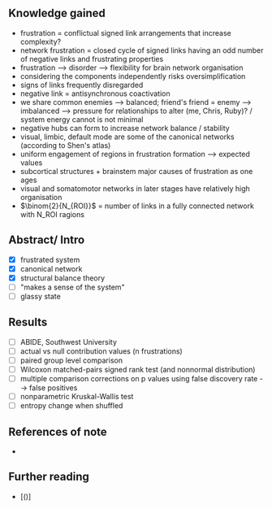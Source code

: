 ## Knowledge gained
- frustration = conflictual signed link arrangements that increase complexity?
- network frustration = closed cycle of signed links having an odd number of negative links and frustrating properties
- frustration --> disorder --> flexibility for brain network organisation
- considering the components independently risks oversimplification
- signs of links frequently disregarded
- negative link = antisynchronous coactivation
- we share common enemies --> balanced; friend's friend = enemy --> imbalanced --> pressure for relationships to alter (me, Chris, Ruby)? / system energy cannot is not minimal
- negative hubs can form to increase network balance / stability
- visual, limbic, default mode are some of the canonical networks (according to Shen's atlas)
- uniform engagement of regions in frustration formation --> expected values
- subcortical structures + brainstem major causes of frustration as one ages
- visual and somatomotor networks in later stages have relatively high organisation
- $\binom{2}{N_{ROI}}$ = number of links in a fully connected network with N_ROI ragions
## Abstract/ Intro
- [x] frustrated system
- [x] canonical network
- [x] structural balance theory
- [ ] "makes a sense of the system"
- [ ] glassy state
## Results
- [ ] ABIDE, Southwest University
- [ ] actual vs null contribution values (n frustrations)
- [ ] paired group level comparison
- [ ] Wilcoxon matched-pairs signed rank test (and nonnormal distribution)
- [ ] multiple comparison corrections on p values using false discovery rate --> false positives
- [ ] nonparametric Kruskal-Wallis test
- [ ] entropy change when shuffled
## References of note
- 
## Further reading
- [()]